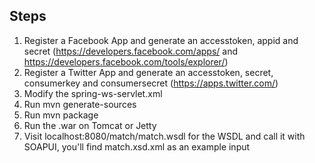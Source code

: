 Steps
-----
1. Register a Facebook App and generate an accesstoken, appid and secret (https://developers.facebook.com/apps/ and https://developers.facebook.com/tools/explorer/)
2. Register a Twitter App and generate an accesstoken, secret, consumerkey and consumersecret (https://apps.twitter.com/)
3. Modify the spring-ws-servlet.xml
4. Run mvn generate-sources
5. Run mvn package
6. Run the .war on Tomcat or Jetty
7. Visit localhost:8080/match/match.wsdl for the WSDL and call it with SOAPUI, you'll find match.xsd.xml as an example input